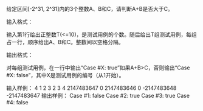 给定区间[-2^31, 2^31]内的3个整数A、B和C，请判断A+B是否大于C。

输入格式：

输入第1行给出正整数T(<=10)，是测试用例的个数。随后给出T组测试用例，每组占一行，顺序给出A、B和C。整数间以空格分隔。

输出格式：

对每组测试用例，在一行中输出“Case #X: true”如果A+B>C，否则输出“Case #X: false”，其中X是测试用例的编号（从1开始）。

输入样例：
4
1 2 3
2 3 4
2147483647 0 2147483646
0 -2147483648 -2147483647
输出样例：
Case #1: false
Case #2: true
Case #3: true
Case #4: false